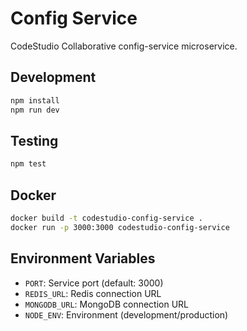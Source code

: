 # Config Service

CodeStudio Collaborative config-service microservice.

## Development

```bash
npm install
npm run dev
```

## Testing

```bash
npm test
```

## Docker

```bash
docker build -t codestudio-config-service .
docker run -p 3000:3000 codestudio-config-service
```

## Environment Variables

- `PORT`: Service port (default: 3000)
- `REDIS_URL`: Redis connection URL
- `MONGODB_URL`: MongoDB connection URL
- `NODE_ENV`: Environment (development/production)
